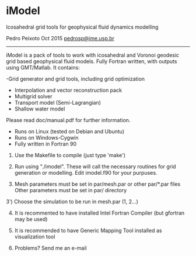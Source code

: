 # iModel
Icosahedral grid tools for geophysical fluid dynamics modelling

Pedro Peixoto Oct 2015
pedrosp@ime.usp.br

-------------------------------------------------------

iModel is a pack of tools to work with icosahedral and Voronoi geodesic grid based geophysical fluid models. Fully Fortran written, with outputs using GMT/Matlab. It contains:

 -Grid generator and grid tools, including grid optimization
- Interpolation and vector reconstruction pack
- Multigrid solver
- Transport model (Semi-Lagrangian)
- Shallow water model

Please read doc/manual.pdf for further information.

- Runs on Linux (tested on Debian and Ubuntu) 
- Runs on Windows-Cygwin 
- Fully written in Fortran 90 

1) Use the Makefile to compile (just type 'make')

2) Run using "./imodel". These will call the necessary routines 
    for grid generation or modelling. Edit imodel.f90 
    for your purpuses. 

3) Mesh parameters must be set in par/mesh.par or other par/*.par files
   Other parameters must be set in par/ directory

3') Choose the simulation to be run in mesh.par (1, 2...)

4) It is recommented to have installed Intel Fortran Compiler (but gfortran may be used)

5) It is recommended to have Generic Mapping Tool installed as visualization tool

6) Problems? Send me an e-mail


